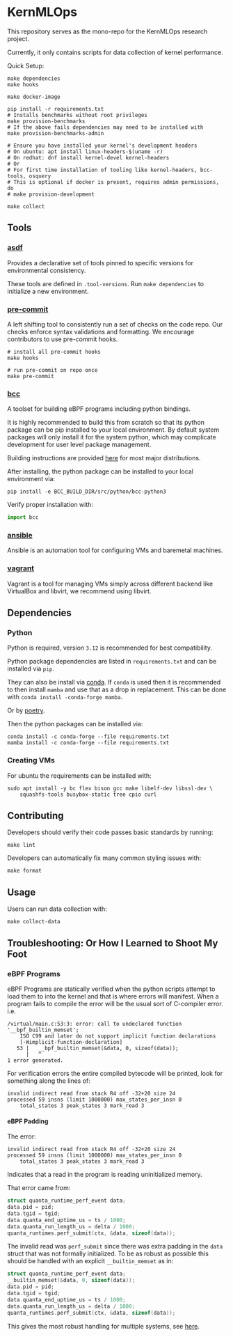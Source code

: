 # KernMLOps

This repository serves as the mono-repo for the KernMLOps research project.

Currently, it only contains scripts for data collection of kernel performance.

Quick Setup:

```shell
make dependencies
make hooks

make docker-image

pip install -r requirements.txt
# Installs benchmarks without root privileges
make provision-benchmarks
# If the above fails dependencies may need to be installed with
make provision-benchmarks-admin

# Ensure you have installed your kernel's development headers
# On ubuntu: apt install linux-headers-$(uname -r)
# On redhat: dnf install kernel-devel kernel-headers
# Or
# For first time installation of tooling like kernel-headers, bcc-tools, osquery
# This is optional if docker is present, requires admin permissions, do
# make provision-development

make collect
```

## Tools

### [asdf](https://asdf-vm.com)

Provides a declarative set of tools pinned to
specific versions for environmental consistency.

These tools are defined in `.tool-versions`.
Run `make dependencies` to initialize a new environment.

### [pre-commit](https://pre-commit.com)

A left shifting tool to consistently run a set of checks on the code repo.
Our checks enforce syntax validations and formatting.
We encourage contributors to use pre-commit hooks.

```shell
# install all pre-commit hooks
make hooks

# run pre-commit on repo once
make pre-commit
```

### [bcc](https://github.com/iovisor/bcc)

A toolset for building eBPF programs including python bindings.

It is highly recommended to build this from scratch so that its python package
can be pip installed to your local environment.  By default system packages will
only install it for the system python, which may complicate development for user
level package management.

Building instructions are provided [here](https://github.com/iovisor/bcc/blob/master/INSTALL.md#source)
for most major distributions.

After installing, the python package can be installed to your local environment via:

```shell
pip install -e BCC_BUILD_DIR/src/python/bcc-python3
```

Verify proper installation with:

```python
import bcc
```

### [ansible](https://www.ansible.com/)

Ansible is an automation tool for configuring VMs and baremetal machines.

### [vagrant](https://developer.hashicorp.com/vagrant/docs/installation)

Vagrant is a tool for managing VMs simply across different backend like VirtualBox
and libvirt, we recommend using libvirt.

## Dependencies

### Python

Python is required, version `3.12` is recommended for best compatibility.

Python package dependencies are listed in `requirements.txt` and can be
installed via `pip`.

They can also be install via [conda](https://docs.anaconda.com/miniconda/miniconda-install/).
If `conda` is used then it is recommended to then install `mamba` and use
that as a drop in replacement.
This can be done with `conda install -conda-forge mamba`.

Or by [poetry](https://python-poetry.org/docs/).

Then the python packages can be installed via:

```shell
conda install -c conda-forge --file requirements.txt
mamba install -c conda-forge --file requirements.txt
```

### Creating VMs

For ubuntu the requirements can be installed with:

```shell
sudo apt install -y bc flex bison gcc make libelf-dev libssl-dev \
    squashfs-tools busybox-static tree cpio curl
```

## Contributing

Developers should verify their code passes basic standards by running:

```shell
make lint
```

Developers can automatically fix many common styling issues with:

```shell
make format
```

## Usage

Users can run data collection with:

```shell
make collect-data
```

## Troubleshooting: Or How I Learned to Shoot My Foot

### eBPF Programs

eBPF Programs are statically verified when the python scripts attempt
to load them to into the kernel and that is where errors will manifest.
When a program fails to compile the error
will be the usual sort of C-compiler error. i.e.

```shell
/virtual/main.c:53:3: error: call to undeclared function '__bpf_builtin_memset';
    ISO C99 and later do not support implicit function declarations
    [-Wimplicit-function-declaration]
   53 |   __bpf_builtin_memset(&data, 0, sizeof(data));
      |   ^
1 error generated.
```

For verification errors the entire compiled bytecode will be printed,
look for something along the lines of:

```shell
invalid indirect read from stack R4 off -32+20 size 24
processed 59 insns (limit 1000000) max_states_per_insn 0
    total_states 3 peak_states 3 mark_read 3
```

#### eBPF Padding

The error:

```shell
invalid indirect read from stack R4 off -32+20 size 24
processed 59 insns (limit 1000000) max_states_per_insn 0
    total_states 3 peak_states 3 mark_read 3
```

Indicates that a read in the program is reading uninitialized memory.

That error came from:

```c
struct quanta_runtime_perf_event data;
data.pid = pid;
data.tgid = tgid;
data.quanta_end_uptime_us = ts / 1000;
data.quanta_run_length_us = delta / 1000;
quanta_runtimes.perf_submit(ctx, &data, sizeof(data));
```

The invalid read was `perf_submit` since there was extra padding in the `data` struct
that was not formally initialized.  To be as robust as possible this should be handled
with an explicit `__builtin_memset` as in:

```c
struct quanta_runtime_perf_event data;
__builtin_memset(&data, 0, sizeof(data));
data.pid = pid;
data.tgid = tgid;
data.quanta_end_uptime_us = ts / 1000;
data.quanta_run_length_us = delta / 1000;
quanta_runtimes.perf_submit(ctx, &data, sizeof(data));
```

This gives the most robust handling for multiple systems,
see [here](https://github.com/iovisor/bcc/issues/2623#issuecomment-560214481).
